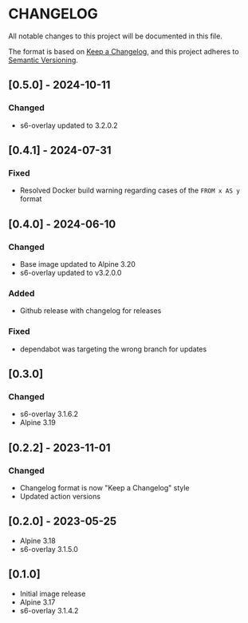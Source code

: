 # CHANGELOG

All notable changes to this project will be documented in this file.

The format is based on [Keep a Changelog](https://keepachangelog.com/en/1.1.0/),
and this project adheres to [Semantic Versioning](https://semver.org/spec/v2.0.0.html).

## [0.5.0] - 2024-10-11

### Changed

- s6-overlay updated to 3.2.0.2

## [0.4.1] - 2024-07-31

### Fixed

- Resolved Docker build warning regarding cases of the `FROM x AS y` format

## [0.4.0] - 2024-06-10

### Changed

- Base image updated to Alpine 3.20
- s6-overlay updated to v3.2.0.0

### Added

- Github release with changelog for releases

### Fixed

- dependabot was targeting the wrong branch for updates

## [0.3.0]

### Changed

- s6-overlay 3.1.6.2
- Alpine 3.19

## [0.2.2] - 2023-11-01

### Changed

- Changelog format is now "Keep a Changelog" style
- Updated action versions

## [0.2.0] - 2023-05-25

- Alpine 3.18
- s6-overlay 3.1.5.0

## [0.1.0]

- Initial image release
- Alpine 3.17
- s6-overlay 3.1.4.2
